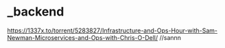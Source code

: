 # _backend
https://1337x.to/torrent/5283827/Infrastructure-and-Ops-Hour-with-Sam-Newman-Microservices-and-Ops-with-Chris-O-Dell/
//sannn
